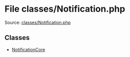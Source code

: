 File classes/Notification.php
=========

Source: [classes/Notification.php](https://github.com/PrestaShop/PrestaShop/blob/1.5.0.5/classes/Notification.php)


Classes
-------

* [NotificationCore](class.NotificationCore.md)

